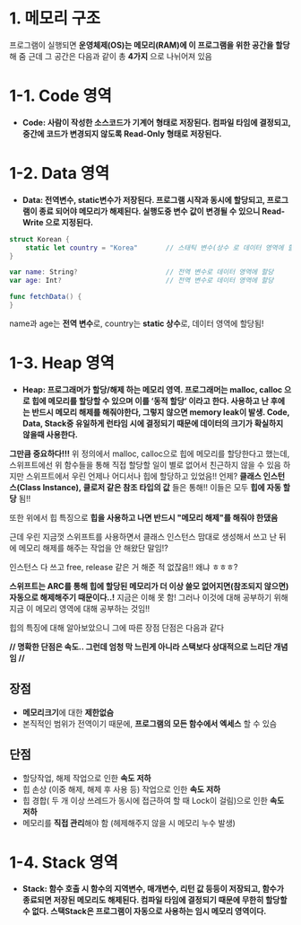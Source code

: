 # 1. 메모리 구조

프로그램이 실행되면 **운영체제(OS)는 메모리(RAM)에 이 프로그램을 위한 공간을 할당**해 줌 근데 그 공간은 다음과 같이 총 **4가지** 으로 나뉘어져 있음

# 1-1. Code 영역

- **Code: 사람이 작성한 소스코드가 기계어 형태로 저장된다.  컴파일 타임에 결정되고, 중간에 코드가 변경되지 않도록 Read-Only 형태로 저장된다.**

# 1-2. Data 영역

- **Data: 전역변수, static변수가 저장된다.  프로그램 시작과 동시에 할당되고, 프로그램이 종료 되어야 메모리가 해제된다.  실행도중 변수 값이 변경될 수 있으니 Read-Write 으로 지정된다.**

```swift
struct Korean {
    static let country = "Korea"       // 스태틱 변수(상수 로 데이터 영역에 할당
}

var name: String?                      // 전역 변수로 데이터 영역에 할당
var age: Int?                          // 전역 변수로 데이터 영역에 할당

func fetchData() {
}

```

name과 age는 **전역 변수**로, country는 **static 상수**로, 데이터 영역에 할당됨!

# 1-3. Heap 영역

- **Heap: 프로그래머가 할당/해제 하는 메모리 영역.  프로그래머는 malloc, calloc 으로 힙에 메모리를 할당할 수 있으며 이를 ‘동적 할당’ 이라고 한다.  사용하고 난 후에는 반드시 메모리 해제를 해줘야한다, 그렇지 않으면 memory leak이 발생.  Code, Data, Stack중 유일하게 런타임 시에 결정되기 때문에 데이터의 크기가 확실하지 않을때 사용한다.**

**그만큼 중요하다!!!** 위 정의에서 malloc, calloc으로 힙에 메모리를 할당한다고 했는데, 스위프트에선 위 함수들을 통해 직접 할당할 일이 별로 없어서 친근하지 않을 수 있음 하지만 스위프트에서 우린 언제나 어디서나 힙에 할당하고 있었음!! 언제? **클래스 인스턴스(Class Instance), 클로저 같은 참조 타입의 값** 들은 통해!! 이들은 모두 **힙에 자동 할당** 됨!!

또한 위에서 힙 특징으로 **힙을 사용하고 나면 반드시 "메모리 해제"를 해줘야 한댔음**

근데 우린 지금껏 스위프트를 사용하면서 클래스 인스턴스 맘대로 생성해서 쓰고 난 뒤에 메모리 해제를 해주는 작업을 안 해왔단 말임!?

인스턴스 다 쓰고 free, release 같은 거 해준 적 없잖음!! 왜냐 ㅎㅎㅎ?

**스위프트는 ARC를 통해 힙에 할당된 메모리가 더 이상 쓸모 없어지면(참조되지 않으면) 자동으로 해제해주기 때문이다..!** 지금은 이해 못 함! 그러나 이것에 대해 공부하기 위해 지금 이 메모리 영역에 대해 공부하는 것임!!

힙의 특징에 대해 알아보았으니 그에 따른 장점 단점은 다음과 같다

**// 명확한 단점은 속도.. 그런데 엄청 막 느린게 아니라 스택보다 상대적으로 느리단 개념임 //**

## 장점

- **메모리크기**에 대한 **제한없슴**
- 본직적인 범위가 전역이기 때문에, **프로그램의 모든 함수에서 엑세스** 할 수 있슴

## 단점

- 할당작업, 해제 작업으로 인한 **속도 저하**
- 힙 손상 (이중 해제, 해제 후 사용 등) 작업으로 인한 **속도 저하**
- 힙 경합( 두 개 이상 쓰레드가 동시에 접근하여 할 때 Lock이 걸림)으로 인한 **속도 저하**
- 메모리를 **직접 관리**해야 함 (헤제해주지 않을 시 메모리 누수 발생)

# 1-4. Stack 영역

- **Stack: 함수 호출 시 함수의 지역변수, 매개변수, 리턴 값 등등이 저장되고, 함수가 종료되면 저장된 메모리도 해제된다.  컴파일 타임에 결정되기 때문에 무한히 할당할 수 없다.  스택Stack은 프로그램이 자동으로 사용하는 임시 메모리 영역이다.**
